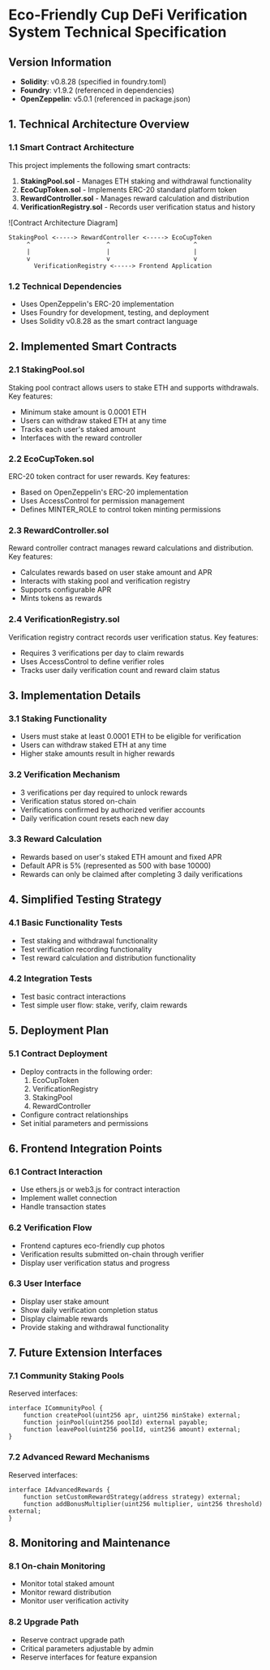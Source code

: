# Eco-Friendly Cup DeFi Verification System Technical Specification

## Version Information
- **Solidity**: v0.8.28 (specified in foundry.toml)
- **Foundry**: v1.9.2 (referenced in dependencies)
- **OpenZeppelin**: v5.0.1 (referenced in package.json)

## 1. Technical Architecture Overview

### 1.1 Smart Contract Architecture
This project implements the following smart contracts:

1. **StakingPool.sol** - Manages ETH staking and withdrawal functionality
2. **EcoCupToken.sol** - Implements ERC-20 standard platform token
3. **RewardController.sol** - Manages reward calculation and distribution
4. **VerificationRegistry.sol** - Records user verification status and history

![Contract Architecture Diagram]
```
StakingPool <-----> RewardController <-----> EcoCupToken
     ^                     ^                       ^
     |                     |                       |
     v                     v                       v
       VerificationRegistry <-----> Frontend Application
```

### 1.2 Technical Dependencies
- Uses OpenZeppelin's ERC-20 implementation
- Uses Foundry for development, testing, and deployment
- Uses Solidity v0.8.28 as the smart contract language

## 2. Implemented Smart Contracts

### 2.1 StakingPool.sol
Staking pool contract allows users to stake ETH and supports withdrawals. Key features:
- Minimum stake amount is 0.0001 ETH
- Users can withdraw staked ETH at any time
- Tracks each user's staked amount
- Interfaces with the reward controller

### 2.2 EcoCupToken.sol
ERC-20 token contract for user rewards. Key features:
- Based on OpenZeppelin's ERC-20 implementation
- Uses AccessControl for permission management
- Defines MINTER_ROLE to control token minting permissions

### 2.3 RewardController.sol
Reward controller contract manages reward calculations and distribution. Key features:
- Calculates rewards based on user stake amount and APR
- Interacts with staking pool and verification registry
- Supports configurable APR
- Mints tokens as rewards

### 2.4 VerificationRegistry.sol
Verification registry contract records user verification status. Key features:
- Requires 3 verifications per day to claim rewards
- Uses AccessControl to define verifier roles
- Tracks user daily verification count and reward claim status

## 3. Implementation Details

### 3.1 Staking Functionality
- Users must stake at least 0.0001 ETH to be eligible for verification
- Users can withdraw staked ETH at any time
- Higher stake amounts result in higher rewards

### 3.2 Verification Mechanism
- 3 verifications per day required to unlock rewards
- Verification status stored on-chain
- Verifications confirmed by authorized verifier accounts
- Daily verification count resets each new day

### 3.3 Reward Calculation
- Rewards based on user's staked ETH amount and fixed APR
- Default APR is 5% (represented as 500 with base 10000)
- Rewards can only be claimed after completing 3 daily verifications

## 4. Simplified Testing Strategy

### 4.1 Basic Functionality Tests
- Test staking and withdrawal functionality
- Test verification recording functionality
- Test reward calculation and distribution functionality

### 4.2 Integration Tests
- Test basic contract interactions
- Test simple user flow: stake, verify, claim rewards

## 5. Deployment Plan

### 5.1 Contract Deployment
- Deploy contracts in the following order:
  1. EcoCupToken
  2. VerificationRegistry
  3. StakingPool
  4. RewardController
- Configure contract relationships
- Set initial parameters and permissions

## 6. Frontend Integration Points

### 6.1 Contract Interaction
- Use ethers.js or web3.js for contract interaction
- Implement wallet connection
- Handle transaction states

### 6.2 Verification Flow
- Frontend captures eco-friendly cup photos
- Verification results submitted on-chain through verifier
- Display user verification status and progress

### 6.3 User Interface
- Display user stake amount
- Show daily verification completion status
- Display claimable rewards
- Provide staking and withdrawal functionality

## 7. Future Extension Interfaces

### 7.1 Community Staking Pools
Reserved interfaces:
```solidity
interface ICommunityPool {
    function createPool(uint256 apr, uint256 minStake) external;
    function joinPool(uint256 poolId) external payable;
    function leavePool(uint256 poolId, uint256 amount) external;
}
```

### 7.2 Advanced Reward Mechanisms
Reserved interfaces:
```solidity
interface IAdvancedRewards {
    function setCustomRewardStrategy(address strategy) external;
    function addBonusMultiplier(uint256 multiplier, uint256 threshold) external;
}
```

## 8. Monitoring and Maintenance

### 8.1 On-chain Monitoring
- Monitor total staked amount
- Monitor reward distribution
- Monitor user verification activity

### 8.2 Upgrade Path
- Reserve contract upgrade path
- Critical parameters adjustable by admin
- Reserve interfaces for feature expansion 
